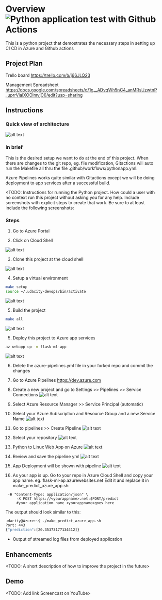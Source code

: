 # Overview ![Python application test with Github Actions](https://github.com/jameslian147/cicd-project/workflows/Python%20application%20test%20with%20Github%20Actions/badge.svg)
This is a python project that demostrates the necessary steps in setting up CI CD in Azure and Github actions

## Project Plan
Trello board
https://trello.com/b/j66JLQ23

Management Spreadsheet
https://docs.google.com/spreadsheets/d/1g__ADvqWh5nC4_anMRsUzwtnP_uprrVialXOOlmvjC0/edit?usp=sharing

## Instructions

### Quick view of architecture
![alt text](https://github.com/jameslian147/cicd-project/blob/master/images/architecture.png?raw=true "Architecture")

### In brief
This is the desired setup we want to do at the end of this project. When there are changes to the git repo, eg. file modification, Gitactions will auto run the Makefile all thru the file .github/workflows/pythonapp.yml.

Azure Pipelines works quite similar with Gitactions except we will be doing deployment to app services after a successful build.

<TODO:  Instructions for running the Python project.  How could a user with no context run this project without asking you for any help.  Include screenshots with explicit steps to create that work. Be sure to at least include the following screenshots:

### Steps
1. Go to Azure Portal

2. Click on Cloud Shell

![alt text](https://github.com/jameslian147/cicd-project/blob/master/images/cloud-shell.png?raw=true "Cloud Shell")

3. Clone this project at the cloud shell

![alt text](https://github.com/jameslian147/cicd-project/blob/master/images/git-status.png?raw=true "Git Status")

4. Setup a virtual environment 

```bash
make setup
source ~/.udacity-devops/bin/activate
```

![alt text](https://github.com/jameslian147/cicd-project/blob/master/images/setenv.png?raw=true "Set Environment")

5. Build the project

```bash
make all
```

![alt text](https://github.com/jameslian147/cicd-project/blob/master/images/build-all.png?raw=true "Build All")

5. Deploy this project to Azure app services

```bash
az webapp up -n flask-ml-app
```

![alt text](https://github.com/jameslian147/cicd-project/blob/master/images/az-app-services.png?raw=true "App Services")

6. Delete the azure-pipelines.yml file in your forked repo and commit the changes

7. Go to Azure Pipelines
https://dev.azure.com

8. Create a new project
and go to Settings >> Pipelines >> Service Connections
![alt text](https://github.com/jameslian147/cicd-project/blob/master/images/new-project.png?raw=true "New Project")

9. Select Azure Resource Manager >> Service Principal (automatic)

10. Select your Azure Subscription and Resource Group and a new Service Name
![alt text](https://github.com/jameslian147/cicd-project/blob/master/images/new-service-connection.png?raw=true "Service Connection")

11. Go to pipelines >> Create Pipeline
![alt text](https://github.com/jameslian147/cicd-project/blob/master/images/create-pipeline.png?raw=true "Create Pipeline")

12. Select your repository
![alt text](https://github.com/jameslian147/cicd-project/blob/master/images/select-repo.png?raw=true "Select Repo")

13. Python to Linux Web App on Azure
![alt text](https://github.com/jameslian147/cicd-project/blob/master/images/selet-step-azure.png?raw=true "Select Step")

14. Review and save the pipeline yml
![alt text](https://github.com/jameslian147/cicd-project/blob/master/images/save-pipeline.png?raw=true "Save Pipeline")

15. App Deployment will be shown with pipeline
![alt text](https://github.com/jameslian147/cicd-project/blob/master/images/deployment-success.png?raw=true "Save Pipeline")


16. As your app is up. Go to your repo in Azure Cloud Shell and copy your app name. eg. flask-ml-ap.azurewebsites.net
Edit it and replace it in make_predict_azure_app.sh

```
 -H "Content-Type: application/json" \
     -X POST https://<yourappname>.net:$PORT/predict 
     #your application name <yourappname>goes here
```

The output should look similar to this:

```bash
udacity@Azure:~$ ./make_predict_azure_app.sh
Port: 443
{"prediction":[20.35373177134412]}
```

* Output of streamed log files from deployed application

> 

## Enhancements

<TODO: A short description of how to improve the project in the future>

## Demo 

<TODO: Add link Screencast on YouTube>


